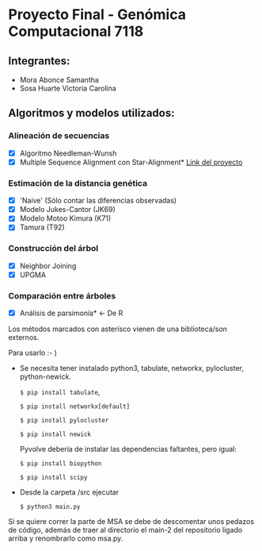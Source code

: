 # Proyecto Final - Genómica Computacional 7118
## Integrantes:
- Mora Abonce Samantha
- Sosa Huarte Victoria Carolina

## Algoritmos y modelos utilizados:

### Alineación de secuencias
- [X] Algoritmo Needleman-Wunsh
- [X] Multiple Sequence Alignment con Star-Alignment* [Link del proyecto](https://github.com/zahrasalarian/Bioinformatics-Mini-Projects)

### Estimación de la distancia genética
- [X] 'Naive' (Sólo contar las diferencias observadas)
- [X] Modelo Jukes-Cantor (JK69)
- [X] Modelo Motoo Kimura (K71)
- [X] Tamura (T92)

### Construcción del árbol
- [X] Neighbor Joining
- [X] UPGMA

### Comparación entre árboles
- [X] Análisis de parsimonía* <- De R

Los métodos marcados con asterísco vienen de una biblioteca/son externos. 

Para usarlo :- )
- Se necesita tener instalado python3, tabulate, networkx, pylocluster, python-newick.

  `$ pip install tabulate`,

  `$ pip install networkx[default]`

  `$ pip install pylocluster`

  `$ pip install newick`

  Pyvolve debería de instalar las dependencias faltantes, pero igual:

  `$ pip install biopython` 

  `$ pip install scipy`
- Desde la carpeta /src ejecutar 

  `$ python3 main.py`

Si se quiere correr la parte de MSA se debe de descomentar unos pedazos de código, además de traer al directorio el main-2 del repositorio ligado arriba y renombrarlo como msa.py. 